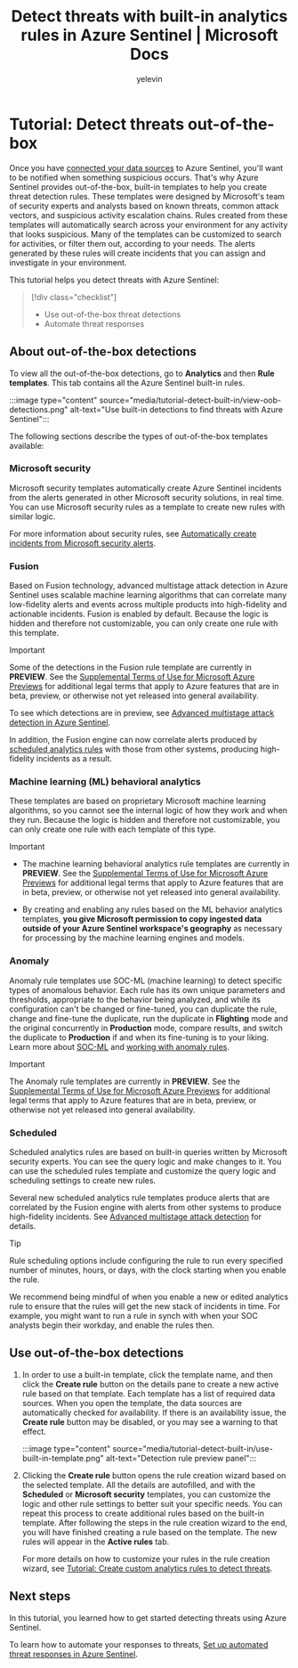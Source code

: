﻿---
title: Detect threats with built-in analytics rules in Azure Sentinel | Microsoft Docs
description: Learn how to use out-of-the-box threat detection rules, based on built-in templates, that notify you when something suspicious happens.
services: sentinel
documentationcenter: na
author: yelevin
manager: rkarlin
editor: ''

ms.service: azure-sentinel
ms.subservice: azure-sentinel
ms.devlang: na
ms.topic: conceptual
ms.tgt_pltfrm: na
ms.workload: na
ms.date: 05/11/2021
ms.author: yelevin

---
# Tutorial: Detect threats out-of-the-box

Once you have [connected your data sources](quickstart-onboard.md) to Azure Sentinel, you'll want to be notified when something suspicious occurs. That's why Azure Sentinel provides out-of-the-box, built-in templates to help you create threat detection rules. These templates were designed by Microsoft's team of security experts and analysts based on known threats, common attack vectors, and suspicious activity escalation chains. Rules created from these templates will automatically search across your environment for any activity that looks suspicious. Many of the templates can be customized to search for activities, or filter them out, according to your needs. The alerts generated by these rules will create incidents that you can assign and investigate in your environment.

This tutorial helps you detect threats with Azure Sentinel:

> [!div class="checklist"]
> * Use out-of-the-box threat detections
> * Automate threat responses

## About out-of-the-box detections

To view all the out-of-the-box detections, go to **Analytics** and then **Rule templates**. This tab contains all the Azure Sentinel built-in rules.

   :::image type="content" source="media/tutorial-detect-built-in/view-oob-detections.png" alt-text="Use built-in detections to find threats with Azure Sentinel":::

The following sections describe the types of out-of-the-box templates available:

### Microsoft security

Microsoft security templates automatically create Azure Sentinel incidents from the alerts generated in other Microsoft security solutions, in real time. You can use Microsoft security rules as a template to create new rules with similar logic.

For more information about security rules, see [Automatically create incidents from Microsoft security alerts](create-incidents-from-alerts.md).

### Fusion

Based on Fusion technology, advanced multistage attack detection in Azure Sentinel uses scalable machine learning algorithms that can correlate many low-fidelity alerts and events across multiple products into high-fidelity and actionable incidents. Fusion is enabled by default. Because the logic is hidden and therefore not customizable, you can only create one rule with this template.

> [!IMPORTANT]
> Some of the detections in the Fusion rule template are currently in **PREVIEW**. See the [Supplemental Terms of Use for Microsoft Azure Previews](https://azure.microsoft.com/support/legal/preview-supplemental-terms/) for additional legal terms that apply to Azure features that are in beta, preview, or otherwise not yet released into general availability.
>
> To see which detections are in preview, see [Advanced multistage attack detection in Azure Sentinel](fusion.md).

In addition, the Fusion engine can now correlate alerts produced by [scheduled analytics rules](#scheduled) with those from other systems, producing high-fidelity incidents as a result.

### Machine learning (ML) behavioral analytics

These templates are based on proprietary Microsoft machine learning algorithms, so you cannot see the internal logic of how they work and when they run. Because the logic is hidden and therefore not customizable, you can only create one rule with each template of this type.

> [!IMPORTANT]
> - The machine learning behavioral analytics rule templates are currently in **PREVIEW**. See the [Supplemental Terms of Use for Microsoft Azure Previews](https://azure.microsoft.com/support/legal/preview-supplemental-terms/) for additional legal terms that apply to Azure features that are in beta, preview, or otherwise not yet released into general availability.
>
> - By creating and enabling any rules based on the ML behavior analytics templates, **you give Microsoft permission to copy ingested data outside of your Azure Sentinel workspace's geography** as necessary for processing by the machine learning engines and models.

### Anomaly

Anomaly rule templates use SOC-ML (machine learning) to detect specific types of anomalous behavior. Each rule has its own unique parameters and thresholds, appropriate to the behavior being analyzed, and while its configuration can't be changed or fine-tuned, you can duplicate the rule, change and fine-tune the duplicate, run the duplicate in **Flighting** mode and the original concurrently in **Production** mode, compare results, and switch the duplicate to **Production** if and when its fine-tuning is to your liking. Learn more about [SOC-ML](soc-ml-anomalies.md) and [working with anomaly rules](work-with-anomaly-rules.md).

> [!IMPORTANT]
> The Anomaly rule templates are currently in **PREVIEW**. See the [Supplemental Terms of Use for Microsoft Azure Previews](https://azure.microsoft.com/support/legal/preview-supplemental-terms/) for additional legal terms that apply to Azure features that are in beta, preview, or otherwise not yet released into general availability.

### Scheduled

Scheduled analytics rules are based on built-in queries written by Microsoft security experts. You can see the query logic and make changes to it. You can use the scheduled rules template and customize the query logic and scheduling settings to create new rules.

Several new scheduled analytics rule templates produce alerts that are correlated by the Fusion engine with alerts from other systems to produce high-fidelity incidents. See [Advanced multistage attack detection](fusion.md#configure-scheduled-analytics-rules-for-fusion-detections) for details.

> [!TIP]
> Rule scheduling options include configuring the rule to run every specified number of minutes, hours, or days, with the clock starting when you enable the rule.
>
> We recommend being mindful of when you enable a new or edited analytics rule to ensure that the rules will get the new stack of incidents in time. For example, you might want to run a rule in synch with when your SOC analysts begin their workday, and enable the rules then.
>

## Use out-of-the-box detections

1. In order to use a built-in template, click the template name, and then click the **Create rule** button on the details pane to create a new active rule based on that template. Each template has a list of required data sources. When you open the template, the data sources are automatically checked for availability. If there is an availability issue, the **Create rule** button may be disabled, or you may see a warning to that effect.

    :::image type="content" source="media/tutorial-detect-built-in/use-built-in-template.png" alt-text="Detection rule preview panel":::

1. Clicking the **Create rule** button opens the rule creation wizard based on the selected template. All the details are autofilled, and with the **Scheduled** or **Microsoft security** templates, you can customize the logic and other rule settings to better suit your specific needs. You can repeat this process to create additional rules based on the built-in template. After following the steps in the rule creation wizard to the end, you will have finished creating a rule based on the template. The new rules will appear in the **Active rules** tab.

    For more details on how to customize your rules in the rule creation wizard, see [Tutorial: Create custom analytics rules to detect threats](tutorial-detect-threats-custom.md).

## Next steps

In this tutorial, you learned how to get started detecting threats using Azure Sentinel.

To learn how to automate your responses to threats, [Set up automated threat responses in Azure Sentinel](tutorial-respond-threats-playbook.md).
